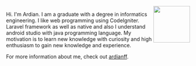 <img align='right' src='https://user-images.githubusercontent.com/5713670/87202985-820dcb80-c2b6-11ea-9f56-7ec461c497c3.gif' width='100"'>

Hi. I'm Ardian. I am a graduate with a degree in informatics engineering. I like web programming using CodeIgniter. Laravel framework as well as native and also I understand android studio with java programming language. My motivation is to learn new knowledge with curiosity and high enthusiasm to gain new knowledge and experience.

For more information about me, check out [ardianff](https://www.linkedin.com/in/ardianffm/).

